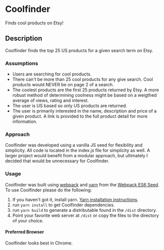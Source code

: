 # Coolfinder
Finds cool products on Etsy!

## Description
Coolfinder finds the top 25 US products for a given search term on Etsy. 

### Assumptions
- Users are searching for cool products.
- There can't be more than 25 cool products for any give search. Cool products would NEVER be on page 2 of a search.
- The coolest products are the first 25 products returned by Etsy. A more robust method of determining coolness might be based on a weigthed average of views, rating and interest.
- The user is US based so only US products are returned.
- The user is primarily interested in the name, description and price of a given product. A link is provided to the full product detail for more information.

### Approach
Coolfinder was developed using a vanilla JS seed for flexibility and simplicity. All code is located in the index.js file for simplicity as well. A larger project would benefit from a modular approach, but ultimately I decided that would be unnecessary for Coolfinder.

### Usage
Coolfinder was built using [webpack](https://webpack.js.org/) and [yarn](https://yarnpkg.com/en/) from the [Webpack ES6 Seed](https://github.com/willtpwise/webpack-seed). To use Coolfinder please do the following:

1. If you haven't got it, install yarn. [Yarn installation instructions](https://yarnpkg.com/en/docs/install#mac-stable).
2. run `yarn install` to get Coolfinder dependencies.
3. run `yarn build` to generate a distributable found in the `/dist` directory.
4. Point your favorite web server at `/dist` or copy the files to the directory of your choice.

#### Preferred Browser
Coolfinder looks best in Chrome.